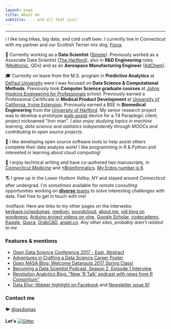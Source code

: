 ```yaml
---
layout: page
title: About me
subtitle: ... and all that jazz!
---
```


-------------
:information_source: I like long hikes, big data, and cold craft beer. I currently live in Connecticut with my partner and our Scottish Terrier mix dog,
[Fiona](https://twitter.com/jasdumas/status/679480102443417600).

:briefcase: Currently working as a **Data Scientist** ([Simple](https://www.simple.com/)). Previously worked as a Associate Data Scientist ([The Hartford](https://www.thehartford.com/)), also in **R&D Engineering** roles ([Medtronic](http://www.medtronic.com/covidien), QDx) and as an **Aerospace Manufacturing Engineer** ([AdChem](http://www.acmt.aero/)).

:mortar_board: Currently on leave from the M.S. program in **Predictive Analytics** at [DePaul University](http://www.cdm.depaul.edu/academics/Pages/Current/Requirements-MS-In-Predictive-Analytics-Computational.aspx) were I was focused on **Data Science & Computational Methods**. Previously took **Computer Science graduate courses** at [Johns Hopkins Engineering for Professionals](https://ep.jhu.edu/programs-and-courses/programs/computer-science) school. Previously earned a Professional Certificate in **Medical Product Development** at [University of California, Irvine Extension](http://ce.uci.edu/areas/life_sciences/medical_products/). Previously earned a BSE in **Biomedical Engineering** from the [University of Hartford](http://www.hartford.edu/ceta/undergraduate/engineering/BM/). My senior research project was to develop a prototype [walk-assist](http://www.tuvie.com/wp-content/uploads/ekso-bionic-suit1.jpg) device for a T4 Paraplegic client; project nicknamed "Iron man". *I also enjoy studying topics in machine learning, data science and statistics independently through MOOCs and contributing to open source projects.* 

:floppy_disk: I like developing open source software tools to help assist others complete their data analysis work! I like programming in R & Python and interested in learning about cloud computing! 

:pencil: I enjoy technical writing and have co-authored two manuscripts, in [*Connecticut Medicine*](https://www.ncbi.nlm.nih.gov/pubmed/24156174) and [*Bioinformatics](https://www.ncbi.nlm.nih.gov/pubmed/27503226). [My Erdos number is 6](https://www.csauthors.net/distance/paul-erdos/jasmine-dumas).

:earth_americas: I grew up in the *Lower Hudson Valley, NY* and stayed around *Connecticut* after undergrad. I'm *sometimes* available for *remote consulting* opportunities working on [**diverse** teams](http://www.forbes.com/sites/bonniemarcus/2015/08/12/the-lack-of-diversity-in-tech-is-a-cultural-issue/#7170290c3577) to solve interesting challenges with data. Feel free to get in touch with me!

:trollface: Here are links to my other pages on the interwebs: [keybase.io/jasdumas](https://keybase.io/jasdumas), [medium](https://medium.com/@jasdumas), [soundcloud](https://soundcloud.com/jasmine-dumas), [about.me](https://about.me/jasminedumas), [old blog on wordpress](https://jasdumas.wordpress.com/), [Arduino project videos on vine](https://vine.co/Jasmine.Dumas), [Google Scholar](https://scholar.google.com/citations?user=Yt3WKXsAAAAJ&hl=en), [codecademy](https://www.codecademy.com/jmdumas), [Kaggle](https://www.kaggle.com/jasdumas), [Quora](https://www.quora.com/profile/Jasmine-Dumas), [GrabCAD](https://grabcad.com/jasmine.dumas-1/projects), [angel.co](https://angel.co/jasmine-dumas). *Any other sites, probably aren't related to me*

### Features & mentions

* [Open Data Science Conference 2017 - East, Abstract](https://www.odsc.com/training/portfolio/open-government-data-beer-analytics)
* [Adventures in Crafting a Data Science Career Poster](http://rhodyrstats.org/files/dumas_event.pdf)
* [Open NASA Blog: Welcome Datanauts 2017 Spring Class!](https://open.nasa.gov/blog/welcome-datanauts-2017-spring-class/)
* [Becoming a Data Scientist Podcast, Season 2, Episode 1 Interview](http://www.becomingadatascientist.com/2017/01/10/becoming-a-data-scientist-podcast-episode-14-jasmine-dumas/)
* [Revolution Analytics Blog: "New 'R Talk' podcast with news from R Consortium"](http://blog.revolutionanalytics.com/2015/08/r-talk.html)
* [Data Elixr: ttbbeer highlight on Facebook](https://www.facebook.com/dataelixir/posts/1575904476046887) and [Newsletter issue 91](http://dataelixir.com/issues/91)

### Contact me

:bird: [@jasdumas](https://twitter.com/jasdumas) 

**Let's**   [![Gitter](https://badges.gitter.im/jasdumas/jasdumas.github.io.svg)](https://gitter.im/jasdumas/jasdumas.github.io?utm_source=badge&utm_medium=badge&utm_campaign=pr-badge)
